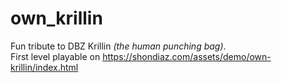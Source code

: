 # own_krillin
Fun tribute to DBZ Krillin _(the human punching bag)_.  
First level playable on https://shondiaz.com/assets/demo/own-krillin/index.html
